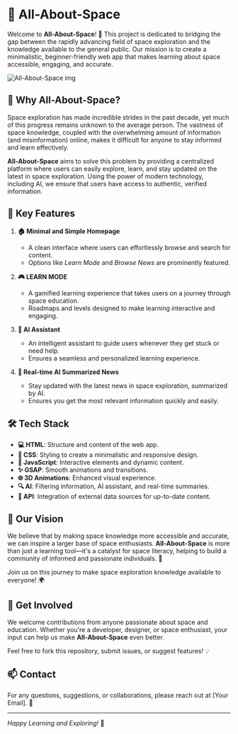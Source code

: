 # 🌌 All-About-Space

Welcome to **All-About-Space**! 🚀 This project is dedicated to bridging the gap between the rapidly advancing field of space exploration and the knowledge available to the general public. Our mission is to create a minimalistic, beginner-friendly web app that makes learning about space accessible, engaging, and accurate.

![All-About-Space img](https://github.com/user-attachments/assets/a7a7e717-1a43-4796-9462-429bd59b1f30)


## 🤔 Why All-About-Space?

Space exploration has made incredible strides in the past decade, yet much of this progress remains unknown to the average person. The vastness of space knowledge, coupled with the overwhelming amount of information (and misinformation) online, makes it difficult for anyone to stay informed and learn effectively.

**All-About-Space** aims to solve this problem by providing a centralized platform where users can easily explore, learn, and stay updated on the latest in space exploration. Using the power of modern technology, including AI, we ensure that users have access to authentic, verified information.

## 🌟 Key Features

1. **🏠 Minimal and Simple Homepage**  
   - A clean interface where users can effortlessly browse and search for content.
   - Options like *Learn Mode* and *Browse News* are prominently featured.

2. **🎮 LEARN MODE**  
   - A gamified learning experience that takes users on a journey through space education.
   - Roadmaps and levels designed to make learning interactive and engaging.

3. **🤖 AI Assistant**  
   - An intelligent assistant to guide users whenever they get stuck or need help.
   - Ensures a seamless and personalized learning experience.

4. **📰 Real-time AI Summarized News**  
   - Stay updated with the latest news in space exploration, summarized by AI.
   - Ensures you get the most relevant information quickly and easily.

## 🛠️ Tech Stack

- **💻 HTML**: Structure and content of the web app.
- **🎨 CSS**: Styling to create a minimalistic and responsive design.
- **📝 JavaScript**: Interactive elements and dynamic content.
- **✨ GSAP**: Smooth animations and transitions.
- **🌐 3D Animations**: Enhanced visual experience.
- **🔍 AI**: Filtering information, AI assistant, and real-time summaries.
- **🔗 API**: Integration of external data sources for up-to-date content.

## 🚀 Our Vision

We believe that by making space knowledge more accessible and accurate, we can inspire a larger base of space enthusiasts. **All-About-Space** is more than just a learning tool—it's a catalyst for space literacy, helping to build a community of informed and passionate individuals. 🌠

Join us on this journey to make space exploration knowledge available to everyone! 🌍

## 🤝 Get Involved

We welcome contributions from anyone passionate about space and education. Whether you're a developer, designer, or space enthusiast, your input can help us make **All-About-Space** even better.

Feel free to fork this repository, submit issues, or suggest features! 💡

## 📫 Contact

For any questions, suggestions, or collaborations, please reach out at [Your Email]. 📩

---

*Happy Learning and Exploring!* 🚀
